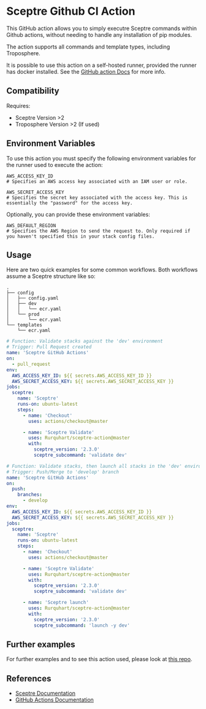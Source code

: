 # Sceptre Github CI Action

This GitHub action allows you to simply executre Sceptre commands within Github actions, without needing to handle any installation of pip modules.

The action supports all commands and template types, including Troposphere.

It is possible to use this action on a self-hosted runner, provided the runner has docker installed. See the [GitHub action Docs](<https://help.github.com/en/actions/hosting-your-own-runners/about-self-hosted-runners#requirements-for-self-hosted-runner-machines>) for more info.

## Compatibility

Requires:

- Sceptre Version >2
- Troposphere Version >2 (If used)

## Environment Variables

To use this action you must specify the following environment variables for the runner used to execute the action:

```none
AWS_ACCESS_KEY_ID
# Specifies an AWS access key associated with an IAM user or role.

AWS_SECRET_ACCESS_KEY
# Specifies the secret key associated with the access key. This is essentially the "password" for the access key.
```

Optionally, you can provide these environment variables:

```none
AWS_DEFAULT_REGION
# Specifies the AWS Region to send the request to. Only required if you haven't specified this in your stack config files.
```

## Usage

Here are two quick examples for some common workflows. Both workflows assume a Sceptre structure like so:
```none
.
├── config
│   ├── config.yaml
│   ├── dev
│   │   └── ecr.yaml
│   └── prod
│       └── ecr.yaml
└── templates
    └── ecr.yaml
```

```yaml
# Function: Validate stacks against the 'dev' environment
# Trigger: Pull Request created
name: 'Sceptre GitHub Actions'
on:
  - pull_request
env:
  AWS_ACCESS_KEY_ID: ${{ secrets.AWS_ACCESS_KEY_ID }}
  AWS_SECRET_ACCESS_KEY: ${{ secrets.AWS_SECRET_ACCESS_KEY }}
jobs:
  sceptre:
    name: 'Sceptre'
    runs-on: ubuntu-latest
    steps:
      - name: 'Checkout'
        uses: actions/checkout@master

      - name: 'Sceptre Validate'
        uses: Rurquhart/sceptre-action@master
        with:
          sceptre_version: '2.3.0'
          sceptre_subcommand: 'validate dev'
```

```yaml
# Function: Validate stacks, then launch all stacks in the 'dev' environment
# Trigger: Push/Merge to 'develop' branch
name: 'Sceptre GitHub Actions'
on:
  push:
    branches:
      - develop
env:
  AWS_ACCESS_KEY_ID: ${{ secrets.AWS_ACCESS_KEY_ID }}
  AWS_SECRET_ACCESS_KEY: ${{ secrets.AWS_SECRET_ACCESS_KEY }}
jobs:
  sceptre:
    name: 'Sceptre'
    runs-on: ubuntu-latest
    steps:
      - name: 'Checkout'
        uses: actions/checkout@master

      - name: 'Sceptre Validate'
        uses: Rurquhart/sceptre-action@master
        with:
          sceptre_version: '2.3.0'
          sceptre_subcommand: 'validate dev'

      - name: 'Sceptre launch'
        uses: Rurquhart/sceptre-action@master
        with:
          sceptre_version: '2.3.0'
          sceptre_subcommand: 'launch -y dev'
```

## Further examples

For further examples and to see this action used, please look at [this repo](<https://github.com/Rurquhart/sceptre-action-examples>).

## References

- [Sceptre Documentation](<https://sceptre.cloudreach.com/2.3.0/>)
- [GitHub Actions Documentation](<https://help.github.com/en/actions>)
